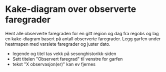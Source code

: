 # Kake-diagram over observerte faregrader

Hent alle observerte faregraden for en gitt region og dag fra regobs og lag en kake-diagram basert på antall observerte faregrader. 
Legg garfen under heatmapen med varslete faregrader og juster dato.

- legende og titel tas vekk på sesonghistorikk-siden
- Sett titelen "Observert faregrad" til venstre for garfen
- tekst "X observasjon(er)" kan ev fjernes
